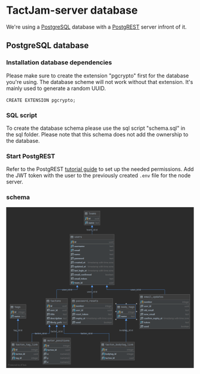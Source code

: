 # TactJam-server database

We're using a [PostgreSQL](https://www.postgresql.org/) database with a [PostgREST](https://postgrest.org/en/v7.0.0/) server infront of it.

## PostgreSQL database

### Installation database dependencies

Please make sure to create the extension "pgcrypto" first for the database you're using.
The database scheme will not work without that extension. It's mainly used to generate a random UUID.

`CREATE EXTENSION pgcrypto;`

### SQL script

To create the database schema please use the sql script "schema.sql" in the sql folder.
Please note that this schema does not add the ownership to the database.

### Start PostgREST

Refer to the PostgREST [tutorial guide](https://postgrest.org/en/v7.0.0/tutorials/tut1.html) to set up the needed permissions.
Add the JWT token with the user to the previously created `.env` file for the node server.

### schema

![schema](https://raw.githubusercontent.com/TactileVision/TactJam-server/main/database/schema.png)
